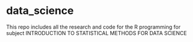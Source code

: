 # data_science
This repo includes all the research and code for the R programming for subject INTRODUCTION TO STATISTICAL METHODS FOR DATA SCIENCE
